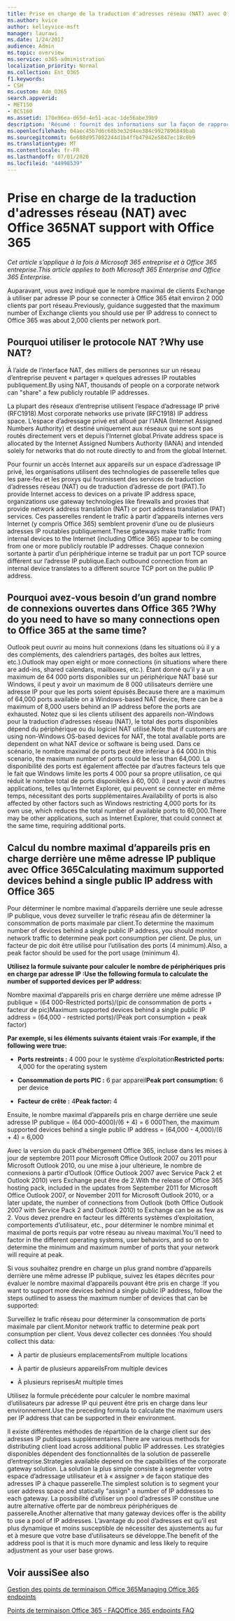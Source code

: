 ```yaml
---
title: Prise en charge de la traduction d'adresses réseau (NAT) avec Office 365
ms.author: kvice
author: kelleyvice-msft
manager: laurawi
ms.date: 1/24/2017
audience: Admin
ms.topic: overview
ms.service: o365-administration
localization_priority: Normal
ms.collection: Ent_O365
f1.keywords:
- CSH
ms.custom: Adm_O365
search.appverid:
- MET150
- BCS160
ms.assetid: 170e96ea-d65d-4e51-acac-1de56abe39b9
description: 'Résumé : fournit des informations sur la façon de rapprocher le nombre correct de clients que vous pouvez utiliser par adresse IP au sein de votre organisation à l’aide de la traduction d’adresses réseau (NAT).'
ms.openlocfilehash: 04aec45b7d6c68b3e32d4ee384c9927896849bab
ms.sourcegitcommit: 6e608d957082244d1b4ffb47942e5847ec18c0b9
ms.translationtype: MT
ms.contentlocale: fr-FR
ms.lasthandoff: 07/01/2020
ms.locfileid: "44998539"
---
```

# <a name="nat-support-with-office-365"></a><span data-ttu-id="86e5e-103">Prise en charge de la traduction d'adresses réseau (NAT) avec Office 365</span><span class="sxs-lookup"><span data-stu-id="86e5e-103">NAT support with Office 365</span></span>

<span data-ttu-id="86e5e-104">*Cet article s’applique à la fois à Microsoft 365 entreprise et à Office 365 entreprise.*</span><span class="sxs-lookup"><span data-stu-id="86e5e-104">*This article applies to both Microsoft 365 Enterprise and Office 365 Enterprise.*</span></span>

<span data-ttu-id="86e5e-105">Auparavant, vous avez indiqué que le nombre maximal de clients Exchange à utiliser par adresse IP pour se connecter à Office 365 était environ 2 000 clients par port réseau.</span><span class="sxs-lookup"><span data-stu-id="86e5e-105">Previously, guidance suggested that the maximum number of Exchange clients you should use per IP address to connect to Office 365 was about 2,000 clients per network port.</span></span>
  
## <a name="why-use-nat"></a><span data-ttu-id="86e5e-106">Pourquoi utiliser le protocole NAT ?</span><span class="sxs-lookup"><span data-stu-id="86e5e-106">Why use NAT?</span></span>

<span data-ttu-id="86e5e-107">À l’aide de l’interface NAT, des milliers de personnes sur un réseau d’entreprise peuvent « partager » quelques adresses IP routables publiquement.</span><span class="sxs-lookup"><span data-stu-id="86e5e-107">By using NAT, thousands of people on a corporate network can "share" a few publicly routable IP addresses.</span></span>
  
<span data-ttu-id="86e5e-108">La plupart des réseaux d’entreprise utilisent l’espace d’adressage IP privé (RFC1918).</span><span class="sxs-lookup"><span data-stu-id="86e5e-108">Most corporate networks use private (RFC1918) IP address space.</span></span> <span data-ttu-id="86e5e-109">L’espace d’adressage privé est alloué par l’IANA (Internet Assigned Numbers Authority) et destiné uniquement aux réseaux qui ne sont pas routés directement vers et depuis l’Internet global.</span><span class="sxs-lookup"><span data-stu-id="86e5e-109">Private address space is allocated by the Internet Assigned Numbers Authority (IANA) and intended solely for networks that do not route directly to and from the global Internet.</span></span>
  
<span data-ttu-id="86e5e-110">Pour fournir un accès Internet aux appareils sur un espace d’adressage IP privé, les organisations utilisent des technologies de passerelle telles que les pare-feu et les proxys qui fournissent des services de traduction d’adresses réseau (NAT) ou de traduction d’adresse de port (PAT).</span><span class="sxs-lookup"><span data-stu-id="86e5e-110">To provide Internet access to devices on a private IP address space, organizations use gateway technologies like firewalls and proxies that provide network address translation (NAT) or port address translation (PAT) services.</span></span> <span data-ttu-id="86e5e-111">Ces passerelles rendent le trafic à partir d’appareils internes vers Internet (y compris Office 365) semblent provenir d’une ou de plusieurs adresses IP routables publiquement.</span><span class="sxs-lookup"><span data-stu-id="86e5e-111">These gateways make traffic from internal devices to the Internet (including Office 365) appear to be coming from one or more publicly routable IP addresses.</span></span> <span data-ttu-id="86e5e-112">Chaque connexion sortante à partir d’un périphérique interne se traduit par un port TCP source différent sur l’adresse IP publique.</span><span class="sxs-lookup"><span data-stu-id="86e5e-112">Each outbound connection from an internal device translates to a different source TCP port on the public IP address.</span></span> 
  
## <a name="why-do-you-need-to-have-so-many-connections-open-to-office-365-at-the-same-time"></a><span data-ttu-id="86e5e-113">Pourquoi avez-vous besoin d’un grand nombre de connexions ouvertes dans Office 365 ?</span><span class="sxs-lookup"><span data-stu-id="86e5e-113">Why do you need to have so many connections open to Office 365 at the same time?</span></span>

<span data-ttu-id="86e5e-114">Outlook peut ouvrir au moins huit connexions (dans les situations où il y a des compléments, des calendriers partagés, des boîtes aux lettres, etc.).</span><span class="sxs-lookup"><span data-stu-id="86e5e-114">Outlook may open eight or more connections (in situations where there are add-ins, shared calendars, mailboxes, etc.).</span></span> <span data-ttu-id="86e5e-115">Étant donné qu’il y a un maximum de 64 000 ports disponibles sur un périphérique NAT basé sur Windows, il peut y avoir un maximum de 8 000 utilisateurs derrière une adresse IP pour que les ports soient épuisés.</span><span class="sxs-lookup"><span data-stu-id="86e5e-115">Because there are a maximum of 64,000 ports available on a Windows-based NAT device, there can be a maximum of 8,000 users behind an IP address before the ports are exhausted.</span></span> <span data-ttu-id="86e5e-116">Notez que si les clients utilisent des appareils non-Windows pour la traduction d’adresses réseau (NAT), le total des ports disponibles dépend du périphérique ou du logiciel NAT utilisé.</span><span class="sxs-lookup"><span data-stu-id="86e5e-116">Note that if customers are using non-Windows OS-based devices for NAT, the total available ports are dependent on what NAT device or software is being used.</span></span> <span data-ttu-id="86e5e-117">Dans ce scénario, le nombre maximal de ports peut être inférieur à 64 000.</span><span class="sxs-lookup"><span data-stu-id="86e5e-117">In this scenario, the maximum number of ports could be less than 64,000.</span></span> <span data-ttu-id="86e5e-118">La disponibilité des ports est également affectée par d’autres facteurs tels que le fait que Windows limite les ports 4 000 pour sa propre utilisation, ce qui réduit le nombre total de ports disponibles à 60, 000. il peut y avoir d’autres applications, telles qu’Internet Explorer, qui peuvent se connecter en même temps, nécessitant des ports supplémentaires.</span><span class="sxs-lookup"><span data-stu-id="86e5e-118">Availability of ports is also affected by other factors such as Windows restricting 4,000 ports for its own use, which reduces the total number of available ports to 60,000.There may be other applications, such as Internet Explorer, that could connect at the same time, requiring additional ports.</span></span>
  
## <a name="calculating-maximum-supported-devices-behind-a-single-public-ip-address-with-office-365"></a><span data-ttu-id="86e5e-119">Calcul du nombre maximal d’appareils pris en charge derrière une même adresse IP publique avec Office 365</span><span class="sxs-lookup"><span data-stu-id="86e5e-119">Calculating maximum supported devices behind a single public IP address with Office 365</span></span>

<span data-ttu-id="86e5e-120">Pour déterminer le nombre maximal d’appareils derrière une seule adresse IP publique, vous devez surveiller le trafic réseau afin de déterminer la consommation de ports maximale par client.</span><span class="sxs-lookup"><span data-stu-id="86e5e-120">To determine the maximum number of devices behind a single public IP address, you should monitor network traffic to determine peak port consumption per client.</span></span> <span data-ttu-id="86e5e-121">De plus, un facteur de pic doit être utilisé pour l’utilisation des ports (4 minimum).</span><span class="sxs-lookup"><span data-stu-id="86e5e-121">Also, a peak factor should be used for the port usage (minimum 4).</span></span> 
  
 <span data-ttu-id="86e5e-122">**Utilisez la formule suivante pour calculer le nombre de périphériques pris en charge par adresse IP :**</span><span class="sxs-lookup"><span data-stu-id="86e5e-122">**Use the following formula to calculate the number of supported devices per IP address:**</span></span>
  
<span data-ttu-id="86e5e-123">Nombre maximal d’appareils pris en charge derrière une même adresse IP publique = (64 000-Restricted ports)/(pic de consommation de ports + facteur de pic)</span><span class="sxs-lookup"><span data-stu-id="86e5e-123">Maximum supported devices behind a single public IP address = (64,000 - restricted ports)/(Peak port consumption + peak factor)</span></span>
  
 <span data-ttu-id="86e5e-124">**Par exemple, si les éléments suivants étaient vrais :**</span><span class="sxs-lookup"><span data-stu-id="86e5e-124">**For example, if the following were true:**</span></span>
  
- <span data-ttu-id="86e5e-125">**Ports restreints :** 4 000 pour le système d’exploitation</span><span class="sxs-lookup"><span data-stu-id="86e5e-125">**Restricted ports:** 4,000 for the operating system</span></span>

- <span data-ttu-id="86e5e-126">**Consommation de ports PIC :** 6 par appareil</span><span class="sxs-lookup"><span data-stu-id="86e5e-126">**Peak port consumption:** 6 per device</span></span>

- <span data-ttu-id="86e5e-127">**Facteur de crête :** 4</span><span class="sxs-lookup"><span data-stu-id="86e5e-127">**Peak factor:** 4</span></span>

<span data-ttu-id="86e5e-128">Ensuite, le nombre maximal d’appareils pris en charge derrière une seule adresse IP publique = (64 000-4000)/(6 + 4) = 6 000</span><span class="sxs-lookup"><span data-stu-id="86e5e-128">Then, the maximum supported devices behind a single public IP address = (64,000 - 4,000)/(6 + 4) = 6,000</span></span>
  
<span data-ttu-id="86e5e-129">Avec la version du pack d’hébergement Office 365, incluse dans les mises à jour de septembre 2011 pour Microsoft Office Outlook 2007 ou 2011 pour Microsoft Outlook 2010, ou une mise à jour ultérieure, le nombre de connexions à partir d’Outlook (Office Outlook 2007 avec Service Pack 2 et Outlook 2010) vers Exchange peut être de 2.</span><span class="sxs-lookup"><span data-stu-id="86e5e-129">With the release of Office 365 hosting pack, included in the updates from September 2011 for Microsoft Office Outlook 2007, or November 2011 for Microsoft Outlook 2010, or a later update, the number of connections from Outlook (both Office Outlook 2007 with Service Pack 2 and Outlook 2010) to Exchange can be as few as 2.</span></span> <span data-ttu-id="86e5e-130">Vous devez prendre en facteur les différents systèmes d’exploitation, comportements d’utilisateur, etc., pour déterminer le nombre minimal et maximal de ports requis par votre réseau au niveau maximal.</span><span class="sxs-lookup"><span data-stu-id="86e5e-130">You'll need to factor in the different operating systems, user behaviors, and so on to determine the minimum and maximum number of ports that your network will require at peak.</span></span>
  
<span data-ttu-id="86e5e-131">Si vous souhaitez prendre en charge un plus grand nombre d’appareils derrière une même adresse IP publique, suivez les étapes décrites pour évaluer le nombre maximal d’appareils pouvant être pris en charge :</span><span class="sxs-lookup"><span data-stu-id="86e5e-131">If you want to support more devices behind a single public IP address, follow the steps outlined to assess the maximum number of devices that can be supported:</span></span>
  
<span data-ttu-id="86e5e-132">Surveillez le trafic réseau pour déterminer la consommation de ports maximale par client.</span><span class="sxs-lookup"><span data-stu-id="86e5e-132">Monitor network traffic to determine peak port consumption per client.</span></span> <span data-ttu-id="86e5e-133">Vous devez collecter ces données :</span><span class="sxs-lookup"><span data-stu-id="86e5e-133">You should collect this data:</span></span>
  
- <span data-ttu-id="86e5e-134">À partir de plusieurs emplacements</span><span class="sxs-lookup"><span data-stu-id="86e5e-134">From multiple locations</span></span>
    
- <span data-ttu-id="86e5e-135">À partir de plusieurs appareils</span><span class="sxs-lookup"><span data-stu-id="86e5e-135">From multiple devices</span></span>
    
- <span data-ttu-id="86e5e-136">À plusieurs reprises</span><span class="sxs-lookup"><span data-stu-id="86e5e-136">At multiple times</span></span>
    
<span data-ttu-id="86e5e-137">Utilisez la formule précédente pour calculer le nombre maximal d’utilisateurs par adresse IP qui peuvent être pris en charge dans leur environnement.</span><span class="sxs-lookup"><span data-stu-id="86e5e-137">Use the preceding formula to calculate the maximum users per IP address that can be supported in their environment.</span></span>
  
<span data-ttu-id="86e5e-138">Il existe différentes méthodes de répartition de la charge client sur des adresses IP publiques supplémentaires.</span><span class="sxs-lookup"><span data-stu-id="86e5e-138">There are various methods for distributing client load across additional public IP addresses.</span></span> <span data-ttu-id="86e5e-139">Les stratégies disponibles dépendent des fonctionnalités de la solution de passerelle d’entreprise.</span><span class="sxs-lookup"><span data-stu-id="86e5e-139">Strategies available depend on the capabilities of the corporate gateway solution.</span></span> <span data-ttu-id="86e5e-140">La solution la plus simple consiste à segmenter votre espace d’adressage utilisateur et à « assigner » de façon statique des adresses IP à chaque passerelle.</span><span class="sxs-lookup"><span data-stu-id="86e5e-140">The simplest solution is to segment your user address space and statically "assign" a number of IP addresses to each gateway.</span></span> <span data-ttu-id="86e5e-141">La possibilité d’utiliser un pool d’adresses IP constitue une autre alternative offerte par de nombreux périphériques de passerelle.</span><span class="sxs-lookup"><span data-stu-id="86e5e-141">Another alternative that many gateway devices offer is the ability to use a pool of IP addresses.</span></span> <span data-ttu-id="86e5e-142">L’avantage du pool d’adresses est qu’il est plus dynamique et moins susceptible de nécessiter des ajustements au fur et à mesure que votre base d’utilisateurs se développe.</span><span class="sxs-lookup"><span data-stu-id="86e5e-142">The benefit of the address pool is that it is much more dynamic and less likely to require adjustment as your user base grows.</span></span>
  
## <a name="see-also"></a><span data-ttu-id="86e5e-143">Voir aussi</span><span class="sxs-lookup"><span data-stu-id="86e5e-143">See also</span></span>

[<span data-ttu-id="86e5e-144">Gestion des points de terminaison Office 365</span><span class="sxs-lookup"><span data-stu-id="86e5e-144">Managing Office 365 endpoints</span></span>](https://support.office.com/article/99cab9d4-ef59-4207-9f2b-3728eb46bf9a)
  
[<span data-ttu-id="86e5e-145">Points de terminaison Office 365 - FAQ</span><span class="sxs-lookup"><span data-stu-id="86e5e-145">Office 365 endpoints FAQ</span></span>](https://support.office.com/article/d4088321-1c89-4b96-9c99-54c75cae2e6d)
